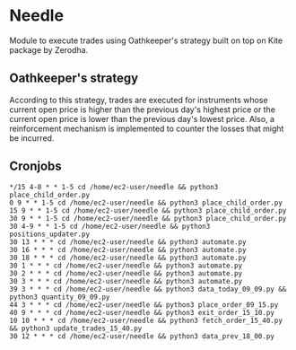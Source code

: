 # Needle

Module to execute trades using Oathkeeper's strategy built on top on Kite package by Zerodha.

## Oathkeeper's strategy

According to this strategy, trades are executed for instruments whose current open price is higher than the previous day's highest price or the current open price is lower than the previous day's lowest price.
Also, a reinforcement mechanism is implemented to counter the losses that might be incurred.

## Cronjobs

```
*/15 4-8 * * 1-5 cd /home/ec2-user/needle && python3 place_child_order.py
0 9 * * 1-5 cd /home/ec2-user/needle && python3 place_child_order.py
15 9 * * 1-5 cd /home/ec2-user/needle && python3 place_child_order.py
30 9 * * 1-5 cd /home/ec2-user/needle && python3 place_child_order.py
30 4-9 * * 1-5 cd /home/ec2-user/needle && python3 positions_updater.py
30 13 * * * cd /home/ec2-user/needle && python3 automate.py
30 16 * * * cd /home/ec2-user/needle && python3 automate.py
30 18 * * * cd /home/ec2-user/needle && python3 automate.py
30 1 * * * cd /home/ec2-user/needle && python3 automate.py
30 2 * * * cd /home/ec2-user/needle && python3 automate.py
30 3 * * * cd /home/ec2-user/needle && python3 automate.py
39 3 * * * cd /home/ec2-user/needle && python3 data_today_09_09.py && python3 quantity_09_09.py
44 3 * * * cd /home/ec2-user/needle && python3 place_order_09_15.py
40 9 * * * cd /home/ec2-user/needle && python3 exit_order_15_10.py
10 10 * * * cd /home/ec2-user/needle && python3 fetch_order_15_40.py && python3 update_trades_15_40.py
30 12 * * * cd /home/ec2-user/needle && python3 data_prev_18_00.py
```
